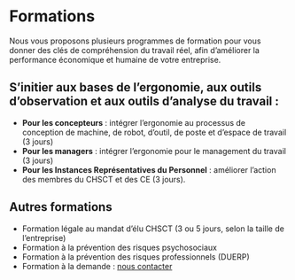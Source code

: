 Formations
==========

Nous vous proposons plusieurs programmes de formation pour vous donner des clés de compréhension du travail réel, afin d’améliorer la performance économique et humaine de votre entreprise.

## S’initier aux bases de l’ergonomie, aux outils d’observation et aux outils d’analyse du travail :

*   **Pour les concepteurs** : intégrer l’ergonomie au processus de conception de machine, de robot, d’outil, de poste et d’espace de travail (3 jours)
*   **Pour les managers** : intégrer l’ergonomie pour le management du travail (3 jours)
*   **Pour les Instances Représentatives du Personnel** : améliorer l’action des membres du CHSCT et des CE (3 jours).

## Autres formations

*   Formation légale au mandat d’élu CHSCT (3 ou 5 jours, selon la taille de l’entreprise)
*   Formation à la prévention des risques psychosociaux
*   Formation à la prévention des risques professionnels (DUERP)
*   Formation à la demande : [nous contacter](/contact)
